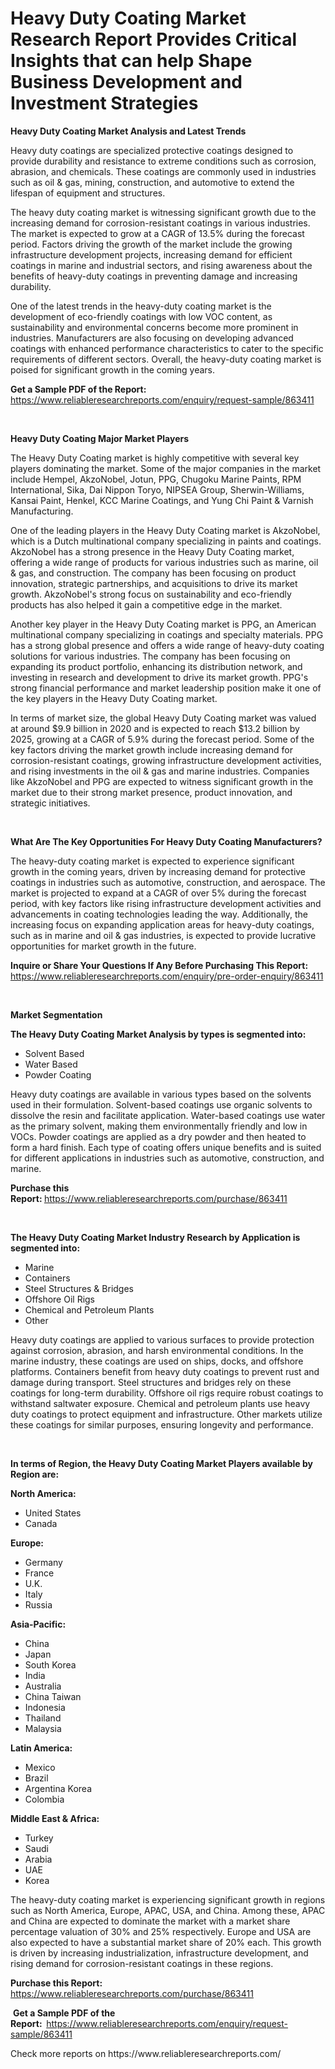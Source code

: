 <p><h1>Heavy Duty Coating Market Research Report Provides Critical Insights that can help Shape Business Development and Investment Strategies</h1></p><p><strong>Heavy Duty Coating Market Analysis and Latest Trends</strong></p>
<p><p>Heavy duty coatings are specialized protective coatings designed to provide durability and resistance to extreme conditions such as corrosion, abrasion, and chemicals. These coatings are commonly used in industries such as oil & gas, mining, construction, and automotive to extend the lifespan of equipment and structures.</p><p>The heavy duty coating market is witnessing significant growth due to the increasing demand for corrosion-resistant coatings in various industries. The market is expected to grow at a CAGR of 13.5% during the forecast period. Factors driving the growth of the market include the growing infrastructure development projects, increasing demand for efficient coatings in marine and industrial sectors, and rising awareness about the benefits of heavy-duty coatings in preventing damage and increasing durability.</p><p>One of the latest trends in the heavy-duty coating market is the development of eco-friendly coatings with low VOC content, as sustainability and environmental concerns become more prominent in industries. Manufacturers are also focusing on developing advanced coatings with enhanced performance characteristics to cater to the specific requirements of different sectors. Overall, the heavy-duty coating market is poised for significant growth in the coming years.</p></p>
<p><strong>Get a Sample PDF of the Report:&nbsp;</strong> <a href="https://www.reliableresearchreports.com/enquiry/request-sample/863411">https://www.reliableresearchreports.com/enquiry/request-sample/863411</a></p>
<p>&nbsp;</p>
<p><strong>Heavy Duty Coating Major Market Players</strong></p>
<p><p>The Heavy Duty Coating market is highly competitive with several key players dominating the market. Some of the major companies in the market include Hempel, AkzoNobel, Jotun, PPG, Chugoku Marine Paints, RPM International, Sika, Dai Nippon Toryo, NIPSEA Group, Sherwin-Williams, Kansai Paint, Henkel, KCC Marine Coatings, and Yung Chi Paint & Varnish Manufacturing.</p><p>One of the leading players in the Heavy Duty Coating market is AkzoNobel, which is a Dutch multinational company specializing in paints and coatings. AkzoNobel has a strong presence in the Heavy Duty Coating market, offering a wide range of products for various industries such as marine, oil & gas, and construction. The company has been focusing on product innovation, strategic partnerships, and acquisitions to drive its market growth. AkzoNobel's strong focus on sustainability and eco-friendly products has also helped it gain a competitive edge in the market.</p><p>Another key player in the Heavy Duty Coating market is PPG, an American multinational company specializing in coatings and specialty materials. PPG has a strong global presence and offers a wide range of heavy-duty coating solutions for various industries. The company has been focusing on expanding its product portfolio, enhancing its distribution network, and investing in research and development to drive its market growth. PPG's strong financial performance and market leadership position make it one of the key players in the Heavy Duty Coating market.</p><p>In terms of market size, the global Heavy Duty Coating market was valued at around $9.9 billion in 2020 and is expected to reach $13.2 billion by 2025, growing at a CAGR of 5.9% during the forecast period. Some of the key factors driving the market growth include increasing demand for corrosion-resistant coatings, growing infrastructure development activities, and rising investments in the oil & gas and marine industries. Companies like AkzoNobel and PPG are expected to witness significant growth in the market due to their strong market presence, product innovation, and strategic initiatives.</p></p>
<p>&nbsp;</p>
<p><strong>What Are The Key Opportunities For Heavy Duty Coating Manufacturers?</strong></p>
<p><p>The heavy-duty coating market is expected to experience significant growth in the coming years, driven by increasing demand for protective coatings in industries such as automotive, construction, and aerospace. The market is projected to expand at a CAGR of over 5% during the forecast period, with key factors like rising infrastructure development activities and advancements in coating technologies leading the way. Additionally, the increasing focus on expanding application areas for heavy-duty coatings, such as in marine and oil & gas industries, is expected to provide lucrative opportunities for market growth in the future.</p></p>
<p><strong>Inquire or Share Your Questions If Any Before Purchasing This Report:</strong> <a href="https://www.reliableresearchreports.com/enquiry/pre-order-enquiry/863411">https://www.reliableresearchreports.com/enquiry/pre-order-enquiry/863411</a></p>
<p>&nbsp;</p>
<p><strong>Market Segmentation</strong></p>
<p><strong>The Heavy Duty Coating Market Analysis by types is segmented into:</strong></p>
<p><ul><li>Solvent Based</li><li>Water Based</li><li>Powder Coating</li></ul></p>
<p><p>Heavy duty coatings are available in various types based on the solvents used in their formulation. Solvent-based coatings use organic solvents to dissolve the resin and facilitate application. Water-based coatings use water as the primary solvent, making them environmentally friendly and low in VOCs. Powder coatings are applied as a dry powder and then heated to form a hard finish. Each type of coating offers unique benefits and is suited for different applications in industries such as automotive, construction, and marine.</p></p>
<p><strong>Purchase this Report:&nbsp;</strong><a href="https://www.reliableresearchreports.com/purchase/863411">https://www.reliableresearchreports.com/purchase/863411</a></p>
<p>&nbsp;</p>
<p><strong>The Heavy Duty Coating Market Industry Research by Application is segmented into:</strong></p>
<p><ul><li>Marine</li><li>Containers</li><li>Steel Structures & Bridges</li><li>Offshore Oil Rigs</li><li>Chemical and Petroleum Plants</li><li>Other</li></ul></p>
<p><p>Heavy duty coatings are applied to various surfaces to provide protection against corrosion, abrasion, and harsh environmental conditions. In the marine industry, these coatings are used on ships, docks, and offshore platforms. Containers benefit from heavy duty coatings to prevent rust and damage during transport. Steel structures and bridges rely on these coatings for long-term durability. Offshore oil rigs require robust coatings to withstand saltwater exposure. Chemical and petroleum plants use heavy duty coatings to protect equipment and infrastructure. Other markets utilize these coatings for similar purposes, ensuring longevity and performance.</p></p>
<p>&nbsp;</p>
<p><strong>In terms of Region, the Heavy Duty Coating Market Players available by Region are:</strong></p>
<p>
    <p> <strong> North America: </strong>
        <ul>
            <li>United States</li>
            <li>Canada</li>
        </ul>
        </p> 
    <p> <strong> Europe: </strong>
        <ul>
            <li>Germany</li>
            <li>France</li>
            <li>U.K.</li>
            <li>Italy</li>
            <li>Russia</li>
        </ul>
        </p> 
    <p> <strong> Asia-Pacific: </strong>
        <ul>
            <li>China</li>
            <li>Japan</li>
            <li>South Korea</li>
            <li>India</li>
            <li>Australia</li>
            <li>China Taiwan</li>
            <li>Indonesia</li>
            <li>Thailand</li>
            <li>Malaysia</li>
        </ul>
        </p> 
    <p> <strong> Latin America: </strong>
        <ul>
            <li>Mexico</li>
            <li>Brazil</li>
            <li>Argentina Korea</li>
            <li>Colombia</li>
        </ul>
        </p> 
    <p> <strong> Middle East & Africa: </strong>
        <ul>
            <li>Turkey</li>
            <li>Saudi</li>
            <li>Arabia</li>
            <li>UAE</li>
            <li>Korea</li>
        </ul>
    </p>
    </p>
<p><p>The heavy-duty coating market is experiencing significant growth in regions such as North America, Europe, APAC, USA, and China. Among these, APAC and China are expected to dominate the market with a market share percentage valuation of 30% and 25% respectively. Europe and USA are also expected to have a substantial market share of 20% each. This growth is driven by increasing industrialization, infrastructure development, and rising demand for corrosion-resistant coatings in these regions.</p></p>
<p><strong>Purchase this Report: </strong><a href="https://www.reliableresearchreports.com/purchase/863411">https://www.reliableresearchreports.com/purchase/863411</a></p>
<p>&nbsp;<strong>Get a Sample PDF of the Report:&nbsp;&nbsp;</strong><a href="https://www.reliableresearchreports.com/enquiry/request-sample/863411">https://www.reliableresearchreports.com/enquiry/request-sample/863411</a></p>
<p><strong></strong></p>
<p>Check more reports on https://www.reliableresearchreports.com/</p>